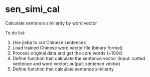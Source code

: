 # sen_simi_cal
Calculate sentence similarity by word vector

To do list:
1. Use jieba to cut Chinese sentences
2. Load trained Chinese word vector file (binary format)
3. Process original data and get the core words (~100k)
4. Define function that calculate the sentence vector (input: cutted sentence and word vector; output: sentence vector)
5. Define function that calculate sentence similarity
